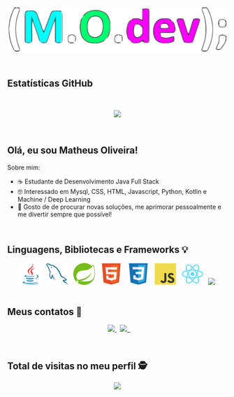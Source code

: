 <br/>
<p align="center">
  <a href="https://linktr.ee/mo.dev" rel="noreferrer" target="_blank">
    <img align="center" width="500" src="Assets/logo.svg" />
  </a>
<p/>
</br>

## **Estatísticas GitHub**

<br/>
<p align="center">
  <a href="https://github.com/MatheusOliveira-1">
      <!-- <img height="165em" src="https://github-readme-stats-sigma-five.vercel.app/api?username=MatheusOliveira-1&show=prs.commits&show_icons=true&theme=dracula" /> -->
       <img height="165em" src="https://github-readme-stats-sigma-five.vercel.app/api/top-langs/?username=MatheusOliveira-1&layout=compact&langs_count=100000&theme=dracula" />
  </a>
</p>

<!---
![Matheus Oliveira ' Activity Graph](https://activity-graph.herokuapp.com/graph?username=MatheusOliveira-1&custom_title=Matheus%20Contribution%20Graph&theme=dracula&bg_color=#cf40c8&hide_border=true&line=d1a01f&point=#c4439f)
-->
  
</br>  <!--- criador da tabela https://github.com/anuraghazra -->

## Olá, eu sou Matheus Oliveira!

 Sobre mim:

- ☕ Estudante de Desenvolvimento Java Full Stack
- 🤓 Interessado em Mysql, CSS, HTML, Javascript, Python, Kotlin e Machine / Deep Learning
- 🎯 Gosto de de procurar novas soluções, me aprimorar pessoalmente e me divertir sempre que possível!

</br>

## Linguagens, Bibliotecas e Frameworks 💡
<div align="center">
    &nbsp;
    <img height="50" src="https://raw.githubusercontent.com/devicons/devicon/master/icons/java/java-original.svg">
    &nbsp;
    <img height="50" src="https://raw.githubusercontent.com/devicons/devicon/master/icons/mysql/mysql-original.svg">
    &nbsp;
    <img height="50" src="https://raw.githubusercontent.com/devicons/devicon/master/icons/spring/spring-original.svg">
    &nbsp;
    <img height="50" src="https://raw.githubusercontent.com/devicons/devicon/master/icons/html5/html5-original.svg">
    &nbsp;
    <img height="50" src="https://raw.githubusercontent.com/devicons/devicon/master/icons/css3/css3-original.svg">
    &nbsp;
    <img height="50" src="https://raw.githubusercontent.com/devicons/devicon/master/icons/javascript/javascript-original.svg">
    &nbsp;
    <img height="50" src="https://raw.githubusercontent.com/devicons/devicon/master/icons/react/react-original.svg">
    &nbsp;
      <img height="50" src="https://raw.githubusercontent.com/devicons/devicon/master/icons/python/react-original.svg">
    &nbsp;

   
</div>
</br>


## Meus contatos :iphone:

<p align="center">
    &nbsp;
    <a href="mailto:mhs.oliveira1996@gmail.com">
        <img src="https://img.shields.io/badge/gmail-D14836?&style=for-the-badge&logo=gmail&logoColor=white&link=mailto:mhs.oliveira1996@gmail.com">
    </a>
    &nbsp;
    <a href="https://www.linkedin.com/in/mo-dev/"> 
        <img src="https://img.shields.io/badge/linkedin-%230077B5.svg?&style=for-the-badge&logo=linkedin&logoColor=white&link=mailto:https://www.linkedin.com/in/matheus-oliveira-5993a518a/">
    &nbsp;
    </a>
</p>

</br>

<p align="center"> 

 ## Total de visitas no meu perfil :detective: <br>
 <p align="center"> 
   <img alingn="center" src="https://profile-counter.glitch.me/MatheusOliveira-1/count.svg" />
 </p>

</p>
